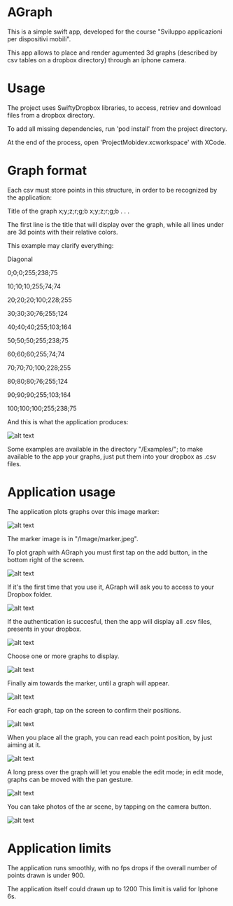 # AGraph

This is a simple swift app, developed for the course "Sviluppo applicazioni per dispositivi mobili".

This app allows to place and render agumented 3d graphs (described by csv tables on a dropbox directory)
through an iphone camera.

# Usage

The project uses SwiftyDropbox libraries, to access, retriev and download files from a dropbox directory.

To add all missing dependencies, run 'pod install' from the project directory.

At the end of the process, open 'ProjectMobidev.xcworkspace' with XCode.

# Graph format

Each csv must store points in this structure, in order to be recognized by the application:

Title of the graph
x;y;z;r;g;b
x;y;z;r;g;b
.
.
.

The first line is the title that will display over the graph, while all lines under are 3d points with their relative colors.

This example may clarify everything:

Diagonal

0;0;0;255;238;75

10;10;10;255;74;74

20;20;20;100;228;255

30;30;30;76;255;124

40;40;40;255;103;164

50;50;50;255;238;75

60;60;60;255;74;74

70;70;70;100;228;255

80;80;80;76;255;124

90;90;90;255;103;164

100;100;100;255;238;75

And this is what the application produces:

![alt text](https://raw.githubusercontent.com/KegBird/ProjectMobidev/master/Images/example.jpg)

Some examples are available in the directory "/Examples/"; to make available to the app your graphs,
just put them into your dropbox as .csv files.

# Application usage

The application plots graphs over this image marker:

![alt text](https://raw.githubusercontent.com/KegBird/ProjectMobidev/master/Images/marker.jpeg)

The marker image is in "/Image/marker.jpeg".

To plot graph with AGraph you must first tap on the add button, in the bottom right of the screen.

![alt text](https://raw.githubusercontent.com/KegBird/ProjectMobidev/master/Images/Tutorial/1.png)

If it's the first time that you use it, AGraph will ask you to access to your Dropbox folder.

![alt text](https://raw.githubusercontent.com/KegBird/ProjectMobidev/master/Images/Tutorial/2.png)

If the authentication is succesful, then the app will display all .csv files, presents in your dropbox.

![alt text](https://raw.githubusercontent.com/KegBird/ProjectMobidev/master/Images/Tutorial/3.png)

Choose one or more graphs to display.

![alt text](https://raw.githubusercontent.com/KegBird/ProjectMobidev/master/Images/Tutorial/4.png)

Finally aim towards the marker, until a graph will appear.

![alt text](https://raw.githubusercontent.com/KegBird/ProjectMobidev/master/Images/Tutorial/5.png)

For each graph, tap on the screen to confirm their positions.

![alt text](https://raw.githubusercontent.com/KegBird/ProjectMobidev/master/Images/Tutorial/6.png)

When you place all the graph, you can read each point position, by just aiming at it.

![alt text](https://raw.githubusercontent.com/KegBird/ProjectMobidev/master/Images/Tutorial/7.png)

A long press over the graph will let you enable the edit mode; in edit mode, graphs can
be moved with the pan gesture.

![alt text](https://raw.githubusercontent.com/KegBird/ProjectMobidev/master/Images/Tutorial/8.png)

You can take photos of the ar scene, by tapping on the camera button.

![alt text](https://raw.githubusercontent.com/KegBird/ProjectMobidev/master/Images/Tutorial/9.png)

# Application limits

The application runs smoothly, with no fps drops if the overall number of
points drawn is under 900.

The application itself could drawn up to 1200
This limit is valid for Iphone 6s.

